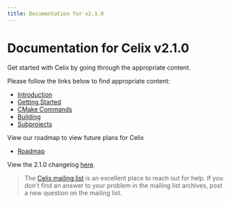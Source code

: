 ```yaml
---
title: Documentation for v2.1.0
---
```


# Documentation for Celix v2.1.0

Get started with Celix by going through the appropriate content.

Please follow the links below to find appropriate content:
 
 - [Introduction](./celix/documents/intro/readme.html)
 - [Getting Started](./celix/documents/getting_started/readme.html)
 - [CMake Commands](./celix/documents/cmake_commands/readme.html)
 - [Building](./celix/documents/building/readme.html)
 - [Subprojects](./celix/documents/subprojects/readme.html)
 
View our roadmap to view future plans for Celix
 
 - [Roadmap](./celix/documents/roadmap/roadmap.html)
 
View the 2.1.0 changelog [here](./celix/CHANGES.html).
 
> The [Celix mailing list](/support/mailing-list.html) is an excellent place to reach out for help. If you don't find 
> an answer to your problem in the mailing list archives, post a new question on the mailing list.
